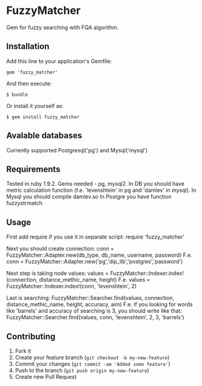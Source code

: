 # FuzzyMatcher

Gem for fuzzy searching with FQA algorithm.

## Installation

Add this line to your application's Gemfile:

    gem 'fuzzy_matcher'

And then execute:

    $ bundle

Or install it yourself as:

    $ gem install fuzzy_matcher

## Avalable databases

Currently supported Postgresql('pg') and Mysql('mysql')

## Requirements

Tested in ruby 1.9.2.
Gems needed - pg, mysql2.
In DB you should have metric calculation function (f.e. 'levenshtein' in pg and 'damlev' in mysql).
In Mysql you should compile damlev.so
In Postgre you have function fuzzystrmatch

## Usage

First add require if you use it in separate script:
    require 'fuzzy_matcher'

Next you should create connection:
    conn = FuzzyMatcher::Adapter.new(db_type, db_name, username, password)
F.e.
    conn = FuzzyMatcher::Adapter.new('pg','dip_lib','postgres','password')

Next step is taking node values:
    values = FuzzyMatcher::Indexer.index!(connection, distance_methic_name, height)
F.e.
    values = FuzzyMatcher::Indexer.index!(conn, 'levenshtein', 2)

Last is searching:
    FuzzyMatcher::Searcher.find(values, connection, distance_methic_name, height, accuracy, aim)
F.e. if you looking for words like 'barrels' and accuracy of searching is 3, you should write like that:
    FuzzyMatcher::Searcher.find(values, conn, 'levenshtein', 2, 3, 'barrels')

## Contributing

1. Fork it
2. Create your feature branch (`git checkout -b my-new-feature`)
3. Commit your changes (`git commit -am 'Added some feature'`)
4. Push to the branch (`git push origin my-new-feature`)
5. Create new Pull Request
